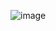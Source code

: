 ![image](https://github.com/tedhwang007/presave-msc/assets/69152064/1d36fee4-665b-4b07-a91e-be4fd4499b96)
